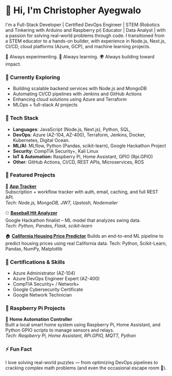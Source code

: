 # 👋 Hi, I'm Christopher Ayegwalo

I'm a Full-Stack Developer | Certified DevOps Engineer | STEM (Robotics and Tinkering with Arduino and Raspberry pi) Educator |  Data Analyst | with a passion for solving real-world problems through code. I transitioned from a STEM educator to a hands-on builder, with experience in Node.js, Next.js, CI/CD, cloud platforms (Azure, GCP), and machine learning projects.

🧪 Always experimenting. 🔧 Always learning. 🌍 Always building toward impact.

### 🚀 Currently Exploring
- Building scalable backend services with Node.js and MongoDB
- Automating CI/CD pipelines with Jenkins and GitHub Actions
- Enhancing cloud solutions using Azure and Terraform
- MLOps + full-stack AI projects


### 🚀 Tech Stack
- **Languages**: JavaScript (Node.js, Next.js), Python, SQL,
- **DevOps**: Azure (AZ-104, AZ-400), Terraform, Jenkins, Docker, Kubernetes, Digital Ocean. 
- **ML/AI**: MLflow, Python (Pandas, scikit-learn), Google Hackathon Project
- **Security**: CompTIA Security+, Kali Linux
- **IoT & Automation:** Raspberry Pi, Home Assistant, GPIO (Rpi.GPIO)
- **Other**: GitHub Actions, CI/CD, REST APIs, Microservices, ROS 


### 🧩 Featured Projects
🔐 [**App Tracker**](https://github.com/ayegwalo/app-tracker)  
Subscription + workflow tracker with auth, email, caching, and full REST API.  
*Tech: Node.js, MongoDB, JWT, Upstash, Nodemailer*

⚾ [**Baseball Hit Analyzer**](https://github.com/ayegwalo/baseball-hit-analyzer)  
Google Hackathon finalist – ML model that analyzes swing data.  
*Tech: Python, Pandas, Flask, scikit-learn*


🏠 [**California Housing Price Predictor**](https://github.com/ayegwalo/handsOnML/tree/main)
Builds an end-to-end ML pipeline to predict housing prices using real California data.
Tech: Python, Scikit-Learn, Pandas, NumPy, Matplotlib



### 📜 Certifications & Skills
- Azure Administrator (AZ-104)
- Azure DevOps Engineer Expert (AZ-400)
- CompTIA Security+ / Network+
- Google Cybersecurity Certificate
- Google Network Technician


### 🏡 Raspberry Pi Projects
🧠 **Home Automation Controller**  
Built a local smart home system using Raspberry Pi, Home Assistant, and Python GPIO scripts to manage sensors and relays.  
*Tech: Raspberry Pi, Home Assistant, RPi.GPIO, MQTT, Python*



### ⚡ Fun Fact
I love solving real-world puzzles — from optimizing DevOps pipelines to cracking complex math problems (and even the occasional escape room 🧩).



